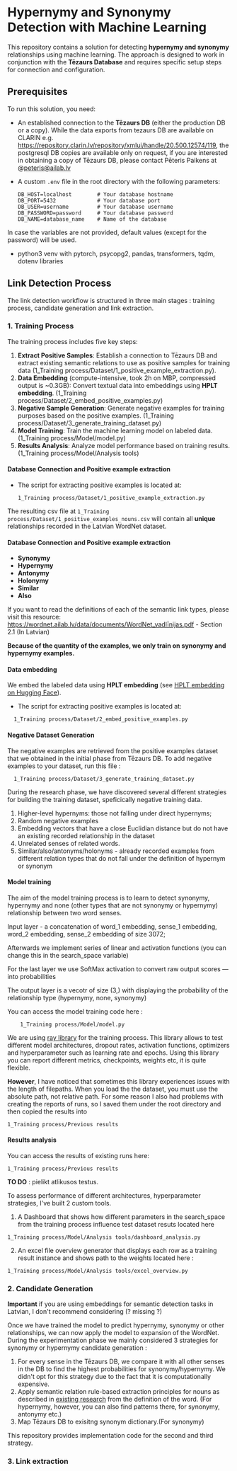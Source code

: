 # Hypernymy and Synonymy Detection with Machine Learning

This repository contains a solution for detecting **hypernymy and synonymy** relationships using machine learning. The approach is designed to work in conjunction with the **Tēzaurs Database** and requires specific setup steps for connection and configuration.

## Prerequisites

To run this solution, you need:
- An established connection to the **Tēzaurs DB** (either the production DB or a copy). While the data exports from tezaurs DB are available on CLARIN e.g. https://repository.clarin.lv/repository/xmlui/handle/20.500.12574/119, the postgresql DB copies are available only on request, if you are interested in obtaining a copy of Tēzaurs DB, please contact Pēteris Paikens at @peteris@ailab.lv
- A custom `.env` file in the root directory with the following parameters:

  ```plaintext
  DB_HOST=localhost        # Your database hostname
  DB_PORT=5432             # Your database port
  DB_USER=username         # Your database username
  DB_PASSWORD=password     # Your database password
  DB_NAME=database_name    # Name of the database
  ```
In case the variables are not provided, default values (except for the password) will be used.
- python3 venv with pytorch, psycopg2, pandas, transformers, tqdm, dotenv libraries

## Link Detection Process

The link detection workflow is structured in three main stages : training process, candidate generation and link extraction. 

### 1. Training Process

The training process includes five key steps:

1. **Extract Positive Samples**: Establish a connection to Tēzaurs DB and extract existing semantic relations to use as positive samples for training data (1_Training process/Dataset/1_positive_example_extraction.py).
2. **Data Embedding** (compute-intensive, took 2h on MBP, compressed output is ~0.3GB): Convert textual data into embeddings using **HPLT embedding**. (1_Training process/Dataset/2_embed_positive_examples.py)
3. **Negative Sample Generation**: Generate negative examples for training purposes based on the positive examples. (1_Training process/Dataset/3_generate_training_dataset.py)
4. **Model Training**: Train the machine learning model on labeled data. (1_Training process/Model/model.py)
5. **Results Analysis**: Analyze model performance based on training results. (1_Training process/Model/Analysis tools)

#### Database Connection and Positive example extraction 

- The script for extracting positive examples is located at:

  ```plaintext
  1_Training process/Dataset/1_positive_example_extraction.py
  
The resulting csv file at `1_Training process/Dataset/1_positive_examples_nouns.csv` will contain all **unique** relationships recorded in the Latvian WordNet dataset. 

#### Database Connection and Positive example extraction 

- **Synonymy**
- **Hypernymy**
- **Antonymy**
- **Holonymy**
- **Similar**
- **Also**

If you want to read the definitions of each of the semantic link types, please visit this resource: 
https://wordnet.ailab.lv/data/documents/WordNet_vadlīnijas.pdf   - Section 2.1 (In Latvian)

**Because of the quantity of the examples, we only train on synonymy and hypernymy examples.**


#### Data embedding 

We embed the labeled data using **HPLT embedding** (see [HPLT embedding on Hugging Face](https://huggingface.co/HPLT/hplt_bert_base_lv)).

- The script for extracting positive examples is located at:
```plaintext
  1_Training process/Dataset/2_embed_positive_examples.py
```


#### Negative Dataset Generation 

The negative examples are retrieved from the positive examples dataset that we obtained in the initial phase from Tēzaurs DB. 
To add negative examples to your dataset, run this file :
```plaintext
  1_Training process/Dataset/3_generate_training_dataset.py
```

During the research phase, we have discovered several different strategies for building the training dataset, speficically negative training data. 

1. Higher-level hypernyms: those not falling under direct hypernyms;
2. Random negative examples
3. Embedding vectors that have a close Euclidian distance but do not have an existing recorded relationship in the dataset
4. Unrelated senses of related words.
5. Similar/also/antonyms/holonyms - already recorded examples from different relation types that do not fall under the definition of hypernym or synonym 

#### Model training

The aim of the model training process is to learn to detect synonymy, hypernymy and none (other types that are not synonymy or hypernymy) relationship between two word senses.  

Input layer - a concatenation of word_1 embedding, sense_1 embedding, word_2 embedding, sense_2 embedding of size 3072;

Afterwards we implement series of linear and activation functions (you can change this in the search_space variable)

For the last layer we use SoftMax activation to convert raw output scores — into probabilities 

The output layer is a vecotr of size (3,) with displaying the probability of the relationship type (hypernymy, none, synonymy)

You can access the model training code here : 

```plaintext
    1_Training process/Model/model.py
```

We are using [ray library](https://docs.ray.io/en/latest/index.html) for the training process.  This library allows to test different model architectures, dropout rates, activation functions, optimizers and hyperparameter such as learning rate and epochs. Using this library you can report different metrics, checkpoints, weights etc, it is quite flexible.

**However**, I have noticed that sometimes this library experiences issues with the length of filepaths. When you load the the dataset, you must use the absolute path, not relative path. For some reason I also had problems with creating the reports of runs, so I saved them under the root directory and then copied the results into  
```plaintext
1_Training process/Previous results
```
#### Results analysis
You can access the results of existing runs here: 
```plaintext
1_Training process/Previous results
```
**TO DO** : pielikt atlikusos testus. 

To assess performance of different architectures, hyperparameter strategies, I've built 2 custom tools. 
1. A Dashboard that shows how different parameters in the search_space from the training process influence test dataset resuts located here 
```plaintext
1_Training process/Model/Analysis tools/dashboard_analysis.py
```
2. An excel file overview generator that displays each row as a training result instance and shows path to the weights located here : 
```plaintext
1_Training process/Model/Analysis tools/excel_overview.py
```
### 2. Candidate Generation

**Important** if you are using embeddings for semantic detection tasks in Latvian, I don't recommend considering (? missing ?)

Once we have trained the model to predict hypernymy, synonymy or other relationships, we can now apply the model to expansion of the WordNet. During the experimentation phase we mainly considered 3 strategies for synonymy or hypernymy candidate generation : 
1. For every sense in the Tēzaurs DB, we compare it with all other senses in the DB to find the highest probabilities for synonymy/hypernymy. We didn't opt for this strategy due to the fact that it is computationally expensive. 
2. Apply semantic relation rule-based extraction principles for nouns as described in [existing research](http://www.semti-kamols.lv/doc_upl/Kamols-Liepaja-raksts.pdf) from the definition of the word. (For hypernymy, however, you can also find patterns there, for synonymy, antonymy etc.)
3. Map Tēzaurs DB to exisitng synonym dictionary.(For synonymy)

This repository provides implementation code for the second and third strategy.  
### 3. Link extraction





